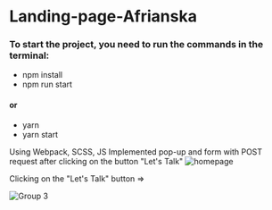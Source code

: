 # Landing-page-Afrianska
### To start the project, you need to run the commands in the terminal:
- npm install
- npm run start
#### or 
- yarn
- yarn start

Using Webpack, SCSS, JS
Implemented pop-up and form with POST request after clicking on the button "Let's Talk"
![homepage](https://user-images.githubusercontent.com/87609018/224616353-568c5c86-dfa8-47f5-af27-00cedf642f8e.png)

Clicking on the "Let's Talk" button =>

![Group 3](https://user-images.githubusercontent.com/87609018/224616374-8b8c92e3-6f37-4d50-b91b-84be1bf515a4.png)

